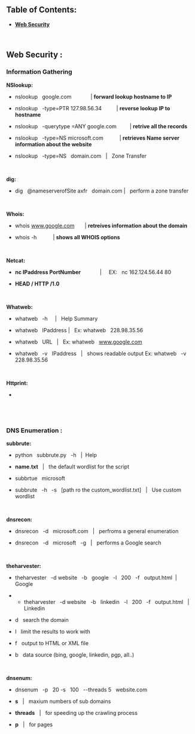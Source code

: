 
## Table of Contents:

- [__Web Security__](https://github.com/nairuzabulhul/RoadMap/blob/master/PTP/XXL_Commands.md#web-security-)



&nbsp;
&nbsp;
&nbsp;

## Web Security : 

### Information Gathering 

__NSlookup:__
    
- nslookup &nbsp; google.com   &nbsp; &nbsp; &nbsp; &nbsp; &nbsp;  &nbsp;  |  __forward lookup hostname to IP__ 
		
		
- nslookup &nbsp; -type=PTR 127.98.56.34 &nbsp; &nbsp; &nbsp; &nbsp;&nbsp; |  __reverse lookup IP to hostname__  
			
			
- nslookup &nbsp; -querytype =ANY  google.com  &nbsp;  &nbsp; &nbsp; &nbsp; |  __retrive all the records__ 


- nslookup &nbsp; -type=NS microsoft.com &nbsp; &nbsp; &nbsp; &nbsp; &nbsp; | __retrieves Name server information about the website__   

- nslookup &nbsp; -type=NS &nbsp; domain.com &nbsp; | &nbsp; Zone Transfer

&nbsp;
&nbsp;
&nbsp;

__dig:__

- dig &nbsp; @nameserverofSite axfr &nbsp; domain.com  |  &nbsp; perform a zone transfer 



&nbsp;
&nbsp;
&nbsp;

__Whois:__

- whois www.google.com  &nbsp; &nbsp; &nbsp; | __retreives information about the domain__

- whois -h  &nbsp; &nbsp; &nbsp; &nbsp; &nbsp; | __shows all WHOIS options__


&nbsp;
&nbsp;
&nbsp;

__Netcat:__

- __nc IPaddress  PortNumber__ &nbsp; &nbsp; &nbsp; &nbsp; &nbsp; &nbsp; |  &nbsp;  &nbsp; EX:  &nbsp; nc 162.124.56.44 80 

- __HEAD / HTTP /1.0__  


&nbsp;
&nbsp;
&nbsp;

__Whatweb:__

- whatweb &nbsp; -h  &nbsp; &nbsp; | &nbsp; Help Summary 

- whatweb &nbsp; IPaddress  | &nbsp; Ex: whatweb  &nbsp; 228.98.35.56

- whatweb &nbsp; URL &nbsp; |  &nbsp; Ex: whatweb  &nbsp;  www.google.com

- whatweb &nbsp; -v  &nbsp; IPaddress  &nbsp; |  &nbsp; shows readable output Ex: whatweb  &nbsp; -v  &nbsp; 228.98.35.56

&nbsp;
&nbsp;
&nbsp;

__Httprint:__

- 

&nbsp;
&nbsp;
&nbsp;
----------------------------------------------------------------------------------------------------------------------------------------

### DNS Enumeration : 

__subbrute:__


- python &nbsp; subbrute.py  &nbsp; -h &nbsp; | &nbsp;Help

- __name.txt__ &nbsp; |  &nbsp; the default wordlist for the script 

- subbrtue &nbsp; microsoft &nbsp; 

- subbrute &nbsp; -h &nbsp; -s &nbsp; [path ro the custom_wordlist.txt] &nbsp; | &nbsp; Use custom wordlist 

&nbsp;
&nbsp;
&nbsp;

__dnsrecon:__

- dnsrecon &nbsp; -d &nbsp; microsoft.com &nbsp; | &nbsp; perfroms a general enumeration  

- dnsrecon &nbsp; -d &nbsp; microsoft &nbsp; -g &nbsp; | &nbsp; performs a Google search 


&nbsp;
&nbsp;
&nbsp;

__theharvester:__

- theharvester &nbsp; -d website  &nbsp; -b &nbsp; google &nbsp; -l &nbsp; 200 &nbsp; -f &nbsp; output.html &nbsp;|&nbsp; Google 

- - theharvester &nbsp; -d website  &nbsp; -b &nbsp; linkedin &nbsp; -l &nbsp; 200 &nbsp; -f &nbsp; output.html &nbsp; |&nbsp; Linkedin

- d &nbsp; search the domain 

- l &nbsp; limit the results to work with 

- f &nbsp; output to HTML or XML file 

- b &nbsp; data source (bing, google, linkedin, pgp, all..)


&nbsp;
&nbsp;
&nbsp;


__dnsenum:__

- dnsenum &nbsp; -p &nbsp; 20 -s &nbsp; 100 &nbsp; --threads 5 &nbsp; website.com 

- __s__ &nbsp; | &nbsp; maxium numbers of sub domains 

- __threads__ &nbsp; | &nbsp; for speeding up the crawling process 

- __p__ &nbsp; | &nbsp; for pages 

&nbsp;
&nbsp;
&nbsp;
--------------------------------------------------------------------------------------------------------------------------------------
